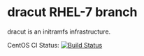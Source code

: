 # dracut RHEL-7 branch

dracut is an initramfs infrastructure.

CentOS CI Status: [![Build Status](https://ci.centos.org/buildStatus/icon?job=dracut-matrix-master)](https://ci.centos.org/job/dracut-matrix-master/)
